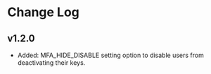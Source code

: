 # Change Log

## v1.2.0
 * Added:  MFA_HIDE_DISABLE setting option to disable users from deactivating their keys.